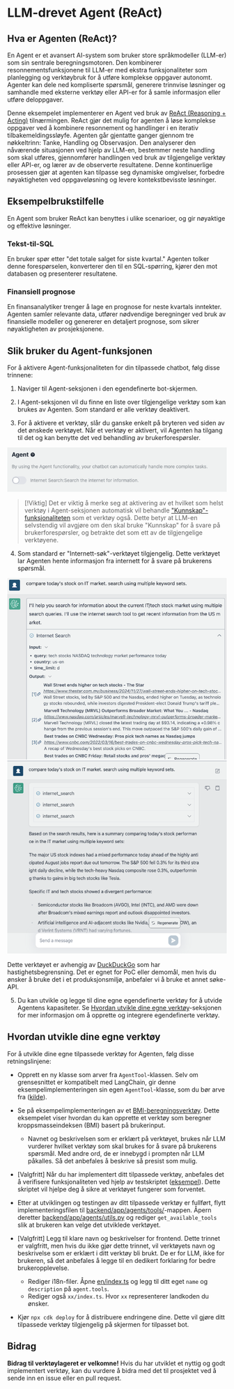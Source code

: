 # LLM-drevet Agent (ReAct)

## Hva er Agenten (ReAct)?

En Agent er et avansert AI-system som bruker store språkmodeller (LLM-er) som sin sentrale beregningsmotoren. Den kombinerer resonnementsfunksjonene til LLM-er med ekstra funksjonaliteter som planlegging og verktøybruk for å utføre komplekse oppgaver autonomt. Agenter kan dele ned kompliserte spørsmål, generere trinnvise løsninger og samhandle med eksterne verktøy eller API-er for å samle informasjon eller utføre deloppgaver.

Denne eksempelet implementerer en Agent ved bruk av [ReAct (Reasoning + Acting)](https://www.promptingguide.ai/techniques/react) tilnærmingen. ReAct gjør det mulig for agenten å løse komplekse oppgaver ved å kombinere resonnement og handlinger i en iterativ tilbakemeldingssløyfe. Agenten går gjentatte ganger gjennom tre nøkkeltrinn: Tanke, Handling og Observasjon. Den analyserer den nåværende situasjonen ved hjelp av LLM-en, bestemmer neste handling som skal utføres, gjennomfører handlingen ved bruk av tilgjengelige verktøy eller API-er, og lærer av de observerte resultatene. Denne kontinuerlige prosessen gjør at agenten kan tilpasse seg dynamiske omgivelser, forbedre nøyaktigheten ved oppgaveløsning og levere kontekstbevisste løsninger.

## Eksempelbrukstilfelle

En Agent som bruker ReAct kan benyttes i ulike scenarioer, og gir nøyaktige og effektive løsninger.

### Tekst-til-SQL

En bruker spør etter "det totale salget for siste kvartal." Agenten tolker denne forespørselen, konverterer den til en SQL-spørring, kjører den mot databasen og presenterer resultatene.

### Finansiell prognose

En finansanalytiker trenger å lage en prognose for neste kvartals inntekter. Agenten samler relevante data, utfører nødvendige beregninger ved bruk av finansielle modeller og genererer en detaljert prognose, som sikrer nøyaktigheten av prosjeksjonene.

## Slik bruker du Agent-funksjonen

For å aktivere Agent-funksjonaliteten for din tilpassede chatbot, følg disse trinnene:

1. Naviger til Agent-seksjonen i den egendefinerte bot-skjermen.

2. I Agent-seksjonen vil du finne en liste over tilgjengelige verktøy som kan brukes av Agenten. Som standard er alle verktøy deaktivert.

3. For å aktivere et verktøy, slår du ganske enkelt på bryteren ved siden av det ønskede verktøyet. Når et verktøy er aktivert, vil Agenten ha tilgang til det og kan benytte det ved behandling av brukerforespørsler.

![](./imgs/agent_tools.png)

> [!Viktig]
> Det er viktig å merke seg at aktivering av et hvilket som helst verktøy i Agent-seksjonen automatisk vil behandle ["Kunnskap"-funksjonaliteten](https://aws.amazon.com/what-is/retrieval-augmented-generation/) som et verktøy også. Dette betyr at LLM-en selvstendig vil avgjøre om den skal bruke "Kunnskap" for å svare på brukerforespørsler, og betrakte det som ett av de tilgjengelige verktøyene.

4. Som standard er "Internett-søk"-verktøyet tilgjengelig. Dette verktøyet lar Agenten hente informasjon fra internett for å svare på brukerens spørsmål.

![](./imgs/agent1.png)
![](./imgs/agent2.png)

Dette verktøyet er avhengig av [DuckDuckGo](https://duckduckgo.com/) som har hastighetsbegrensning. Det er egnet for PoC eller demomål, men hvis du ønsker å bruke det i et produksjonsmiljø, anbefaler vi å bruke et annet søke-API.

5. Du kan utvikle og legge til dine egne egendefinerte verktøy for å utvide Agentens kapasiteter. Se [Hvordan utvikle dine egne verktøy](#how-to-develop-your-own-tools)-seksjonen for mer informasjon om å opprette og integrere egendefinerte verktøy.

## Hvordan utvikle dine egne verktøy

For å utvikle dine egne tilpassede verktøy for Agenten, følg disse retningslinjene:

- Opprett en ny klasse som arver fra `AgentTool`-klassen. Selv om grensesnittet er kompatibelt med LangChain, gir denne eksempelimplementeringen sin egen `AgentTool`-klasse, som du bør arve fra ([kilde](../backend/app/agents/tools/agent_tool.py)).

- Se på eksempelimplementeringen av et [BMI-beregningsverktøy](../examples/agents/tools/bmi/bmi.py). Dette eksempelet viser hvordan du kan opprette et verktøy som beregner kroppsmasseindeksen (BMI) basert på brukerinput.

  - Navnet og beskrivelsen som er erklært på verktøyet, brukes når LLM vurderer hvilket verktøy som skal brukes for å svare på brukerens spørsmål. Med andre ord, de er innebygd i prompten når LLM påkalles. Så det anbefales å beskrive så presist som mulig.

- [Valgfritt] Når du har implementert ditt tilpassede verktøy, anbefales det å verifisere funksjonaliteten ved hjelp av testskriptet ([eksempel](../examples/agents/tools/bmi/test_bmi.py)). Dette skriptet vil hjelpe deg å sikre at verktøyet fungerer som forventet.

- Etter at utviklingen og testingen av ditt tilpassede verktøy er fullført, flytt implementeringsfilen til [backend/app/agents/tools/](../backend/app/agents/tools/)-mappen. Åpern deretter [backend/app/agents/utils.py](../backend/app/agents/utils.py) og rediger `get_available_tools` slik at brukeren kan velge det utviklede verktøyet.

- [Valgfritt] Legg til klare navn og beskrivelser for frontend. Dette trinnet er valgfritt, men hvis du ikke gjør dette trinnet, vil verktøyets navn og beskrivelse som er erklært i ditt verktøy bli brukt. De er for LLM, ikke for brukeren, så det anbefales å legge til en dedikert forklaring for bedre brukeropplevelse.

  - Rediger i18n-filer. Åpne [en/index.ts](../frontend/src/i18n/en/index.ts) og legg til ditt eget `name` og `description` på `agent.tools`.
  - Rediger også `xx/index.ts`. Hvor `xx` representerer landkoden du ønsker.

- Kjør `npx cdk deploy` for å distribuere endringene dine. Dette vil gjøre ditt tilpassede verktøy tilgjengelig på skjermen for tilpasset bot.

## Bidrag

**Bidrag til verktøylageret er velkomne!** Hvis du har utviklet et nyttig og godt implementert verktøy, kan du vurdere å bidra med det til prosjektet ved å sende inn en issue eller en pull request.